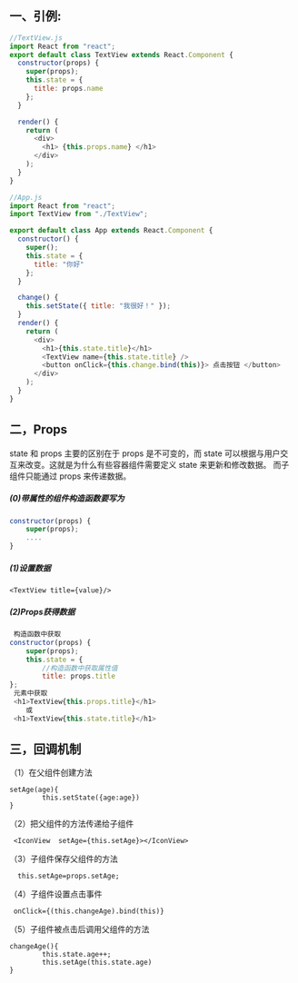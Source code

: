 ## 一、引例:

```js
//TextView.js
import React from "react";
export default class TextView extends React.Component {
  constructor(props) {
    super(props);
    this.state = {
      title: props.name
    };
  }

  render() {
    return (
      <div>
        <h1> {this.props.name} </h1>
      </div>
    );
  }
}

//App.js
import React from "react";
import TextView from "./TextView";

export default class App extends React.Component {
  constructor() {
    super();
    this.state = {
      title: "你好"
    };
  }

  change() {
    this.setState({ title: "我很好！" });
  }
  render() {
    return (
      <div>
        <h1>{this.state.title}</h1>
        <TextView name={this.state.title} />
        <button onClick={this.change.bind(this)}> 点击按钮 </button>
      </div>
    );
  }
}
```

##                                                                                                                  二，Props

state 和 props 主要的区别在于 props 是不可变的，而 state 可以根据与用户交互来改变。这就是为什么有些容器组件需要定义 state 来更新和修改数据。 而子组件只能通过 props 来传递数据。

##### (0)带属性的组件构造函数要写为

```js
constructor(props) {
    super(props);
    ....
}
```

##### (1)设置数据

```
<TextView title={value}/>
```

##### (2)Props获得数据

```js
 构造函数中获取
constructor(props) {
    super(props);
    this.state = {
      	//构造函数中获取属性值
      	title: props.title
};
 元素中获取
 <h1>TextView{this.props.title}</h1>
    或
 <h1>TextView{this.state.title}</h1>
```

## 三，回调机制

（1）在父组件创建方法

```
setAge(age){
        this.setState({age:age})
}
```

（2）把父组件的方法传递给子组件

```
 <IconView  setAge={this.setAge}></IconView>
```

（3）子组件保存父组件的方法

```
  this.setAge=props.setAge;
```

（4）子组件设置点击事件

```
 onClick={(this.changeAge).bind(this)}
```

（5）子组件被点击后调用父组件的方法

```
changeAge(){
        this.state.age++;
        this.setAge(this.state.age)
}
```